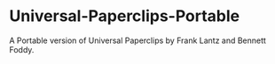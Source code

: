 # Universal-Paperclips-Portable
A Portable version of Universal Paperclips by Frank Lantz and Bennett Foddy.
